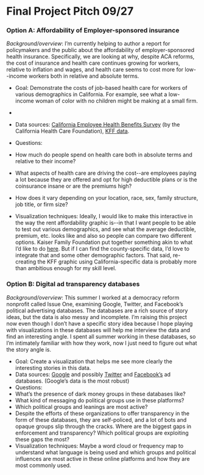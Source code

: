 # Final Project Pitch 09/27

### Option A: Affordability of Employer-sponsored insurance

*Background/overview*: I’m currently helping to author a report for policymakers and the public about the affordability of employer-sponsored health insurance. Specifically, we are looking at why, despite ACA reforms, the cost of insurance and health care continues growing for workers, relative to inflation and wages, and health care seems to cost more for low--income workers both in relative and absolute terms.
- Goal: Demonstrate the costs of job-based health care for workers of various demographics in California. For example, see what a low-income woman of color with no children might be making at a small firm.
- 
- Data sources: [California Employee Health Benefits Survey](https://www.chcf.org/publication/2019-edition-california-employer-health-benefits/) (by the California Health Care Foundation), [KFF data](https://www.kff.org/health-costs/report/2019-employer-health-benefits-survey/).

- Questions:  
 - How much do people spend on health care both in absolute terms and relative to their income?
 - What aspects of health care are driving the cost--are employees paying a lot because they are offered and opt for high deductible plans or is the coinsurance insane or are the premiums high? 
 - How does it vary depending on your location, race, sex, family structure, job title, or firm size?

- Visualization techniques: Ideally, I would like to make this interactive in the way the rent affordability graphic is--in that I want people to be able to test out various demographics, and see what the average deductible, premium, etc. looks like and also so people can compare two different options. Kaiser Family Foundation put together something akin to what I’d like to do [here](https://www.kff.org/interactive/premiums-and-worker-contributions-among-workers-covered-by-employer-sponsored-coverage-1999-2019/). But if I can find the county-specific data, I’d love to integrate that and some other demographic factors. That said, re-creating the KFF graphic using California-specific data is probably more than ambitious enough for my skill level.





### Option B: Digital ad transparency databases
*Background/overview*: This summer I worked at a democracy reform nonprofit called Issue One, examining Google, Twitter, and Facebook’s political advertising databases. The databases are a rich source of story ideas, but the data is also messy and incomplete. I’m raising this project now even though I don’t have a specific story idea because I hope playing with visualizations in these databases will help me interview the data and find an interesting angle. I spent all summer working in these databases, so I’m intimately familiar with how they work, now I just need to figure out what the story angle is.

- Goal: Create a visualization that helps me see more clearly the interesting stories in this data.
- Data sources: [Google](https://transparencyreport.google.com/political-ads/region/US?hl=en) and possibly [Twitter](https://ads.twitter.com/transparency) and [Facebook’s](https://www.facebook.com/ads/library/?ad_type=political_and_issue_ads) ad databases. (Google’s data is the most robust)
- Questions:
 - What’s the presence of dark money groups in these databases like?
 - What kind of messaging do political groups use in these platforms?
 - Which political groups and leanings are most active?
 - Despite the efforts of these organizations to offer transparency in the form of these databases, they are self-policed, and a lot of bots and opaque groups slip through the cracks. Where are the biggest gaps in enforcement and transparency? Which political groups are exploiting these gaps the most?
- Visualization techniques: Maybe a word cloud or frequency map to understand what language is being used and which groups and political influences are most active in these online platforms and how they are most commonly used.
